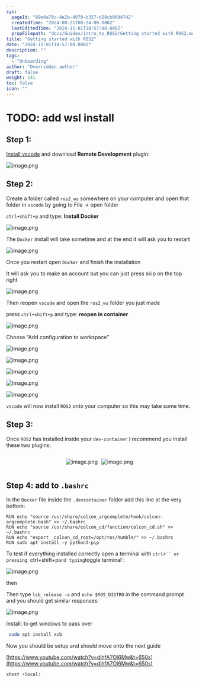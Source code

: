 ```yaml
---
sys:
  pageId: "89e0a78c-4e2b-4070-b327-d28cb0694742"
  createdTime: "2024-08-21T00:24:00.000Z"
  lastEditedTime: "2024-11-01T18:57:00.000Z"
  propFilepath: "docs/Guides/intro_to_ROS2/Getting started with ROS2.md"
title: "Getting started with ROS2"
date: "2024-11-01T18:57:00.000Z"
description: ""
tags:
  - "Onboarding"
author: "Overridden author"
draft: false
weight: 141
toc: false
icon: ""
---
```


# TODO: add wsl install

## Step 1:

[Install vscode](https://code.visualstudio.com/download) and download **Remote Development** plugin:

![image.png](https://prod-files-secure.s3.us-west-2.amazonaws.com/d518164a-d88e-44d1-a4ee-3adb3bd8bce0/efb52993-1881-4a40-b95e-6f020334f022/image.png?X-Amz-Algorithm=AWS4-HMAC-SHA256&X-Amz-Content-Sha256=UNSIGNED-PAYLOAD&X-Amz-Credential=ASIAZI2LB4664AQSEHFZ%2F20250421%2Fus-west-2%2Fs3%2Faws4_request&X-Amz-Date=20250421T061247Z&X-Amz-Expires=3600&X-Amz-Security-Token=IQoJb3JpZ2luX2VjECwaCXVzLXdlc3QtMiJGMEQCIEn5gXOKAkoi6aQxEeVaR5XlVp1ODrHtaze3Uyiyp5EBAiB84pzwog87XIfjGory5DzHDnzciZdHeyuZxEmqNNvgCSqIBAi1%2F%2F%2F%2F%2F%2F%2F%2F%2F%2F8BEAAaDDYzNzQyMzE4MzgwNSIMHAtIVaUMnwFOORiqKtwDdmSZMLrhggTJNrw1My7a8mBt6ee29IJT0uwXdEv0wxglkyTLbDTuirakGAmt%2BQnMH1Mye4MRUUlgBieDbISzYhcoMDmcih0o4Mf8H2nrrc9piWACXFmhgopebB4ZbNHf70jtfmau4aQf62fboVLcjHyVEGVzerPq4KKhJpGMI5Puuw1mfjhfMUnCLXiXFfI%2BP5KYe2Kc1yctWr5fDuZXo9e2lyDLsHcXvR6SU%2FzAChPhI88dN%2Ba8Tn7owmByEGsQI3D48GT26yHtZOBo%2FPwU8RKHN6zF1Kiyk3E8WWz2EfucKUfmRFVM5rdZd2yEg1GI1xuftB9uiBaOmehm2JHw6WJnFt2PBi8AvzJof4LaMeDph4Rb6%2FNX5wXFlF4esnQIMaWDtaeughxv38JJv4dmdb%2BP5j%2BjKy4cxP4hHwsytFUm2UNYwERkcBGpEYj5oDvTvX63T0wWZvXTzp5Qp2wH%2FfpaOiO84QGRiVeH2o%2BqW%2FFjWJ9LMlqoJAjNTI3W9O4k822k4iqRYoH9v5X3hW%2F2CUq6IvPPna9iRxmsweYSFrxPA7pYt7ymykNglFM%2B%2FgB%2BCTlvmdFv2DdYRJQKmUzAgx%2FezsUcbsevXMwEfxEoHnOvoYJLrQX0hD09XkYwpf2WwAY6pgFHSEw%2FP9PZJhluRtqEatOP7g8p4END6nnNNLV3Q5VO6pFfzd1EkHw3TESssywPvaIg8dsuuD%2BXuQqoQb%2F07NLKQt%2FCLLz7uW%2F2EQtflfgdrTlmweTh%2BTBpCqQzUqWiUQBF5dln%2F%2FZx4jhQ3%2FcIascSICIV5b30xa6fJclqeULJmrC8RUo7x9JBB8iWfsjwVh%2BOjnQ2RI0sk3pnfLymtyjb9BOSvXC1&X-Amz-Signature=746fad44c626ba8942c04dc1859c1d905b9681b6380bef11a51c13bce251438e&X-Amz-SignedHeaders=host&x-id=GetObject)

## Step 2:

Create a folder called `ros2_ws` somewhere on your computer and open that folder in `vscode` by going to File → open folder 

`ctrl+shift+p` and type: **Install Docker**

![image.png](https://prod-files-secure.s3.us-west-2.amazonaws.com/d518164a-d88e-44d1-a4ee-3adb3bd8bce0/2269dc0e-1cd5-47ff-bceb-c04ad9b2eab0/image.png?X-Amz-Algorithm=AWS4-HMAC-SHA256&X-Amz-Content-Sha256=UNSIGNED-PAYLOAD&X-Amz-Credential=ASIAZI2LB4664AQSEHFZ%2F20250421%2Fus-west-2%2Fs3%2Faws4_request&X-Amz-Date=20250421T061247Z&X-Amz-Expires=3600&X-Amz-Security-Token=IQoJb3JpZ2luX2VjECwaCXVzLXdlc3QtMiJGMEQCIEn5gXOKAkoi6aQxEeVaR5XlVp1ODrHtaze3Uyiyp5EBAiB84pzwog87XIfjGory5DzHDnzciZdHeyuZxEmqNNvgCSqIBAi1%2F%2F%2F%2F%2F%2F%2F%2F%2F%2F8BEAAaDDYzNzQyMzE4MzgwNSIMHAtIVaUMnwFOORiqKtwDdmSZMLrhggTJNrw1My7a8mBt6ee29IJT0uwXdEv0wxglkyTLbDTuirakGAmt%2BQnMH1Mye4MRUUlgBieDbISzYhcoMDmcih0o4Mf8H2nrrc9piWACXFmhgopebB4ZbNHf70jtfmau4aQf62fboVLcjHyVEGVzerPq4KKhJpGMI5Puuw1mfjhfMUnCLXiXFfI%2BP5KYe2Kc1yctWr5fDuZXo9e2lyDLsHcXvR6SU%2FzAChPhI88dN%2Ba8Tn7owmByEGsQI3D48GT26yHtZOBo%2FPwU8RKHN6zF1Kiyk3E8WWz2EfucKUfmRFVM5rdZd2yEg1GI1xuftB9uiBaOmehm2JHw6WJnFt2PBi8AvzJof4LaMeDph4Rb6%2FNX5wXFlF4esnQIMaWDtaeughxv38JJv4dmdb%2BP5j%2BjKy4cxP4hHwsytFUm2UNYwERkcBGpEYj5oDvTvX63T0wWZvXTzp5Qp2wH%2FfpaOiO84QGRiVeH2o%2BqW%2FFjWJ9LMlqoJAjNTI3W9O4k822k4iqRYoH9v5X3hW%2F2CUq6IvPPna9iRxmsweYSFrxPA7pYt7ymykNglFM%2B%2FgB%2BCTlvmdFv2DdYRJQKmUzAgx%2FezsUcbsevXMwEfxEoHnOvoYJLrQX0hD09XkYwpf2WwAY6pgFHSEw%2FP9PZJhluRtqEatOP7g8p4END6nnNNLV3Q5VO6pFfzd1EkHw3TESssywPvaIg8dsuuD%2BXuQqoQb%2F07NLKQt%2FCLLz7uW%2F2EQtflfgdrTlmweTh%2BTBpCqQzUqWiUQBF5dln%2F%2FZx4jhQ3%2FcIascSICIV5b30xa6fJclqeULJmrC8RUo7x9JBB8iWfsjwVh%2BOjnQ2RI0sk3pnfLymtyjb9BOSvXC1&X-Amz-Signature=e91d4b59abf7cbf7273d65fd540fd18294906537236027564d4cc35a8b94b5b4&X-Amz-SignedHeaders=host&x-id=GetObject)

The `Docker` install will take sometime and at the end it will ask you to restart

![image.png](https://prod-files-secure.s3.us-west-2.amazonaws.com/d518164a-d88e-44d1-a4ee-3adb3bd8bce0/ed233f78-be33-4b1f-b89c-9c346c0e961e/image.png?X-Amz-Algorithm=AWS4-HMAC-SHA256&X-Amz-Content-Sha256=UNSIGNED-PAYLOAD&X-Amz-Credential=ASIAZI2LB4664AQSEHFZ%2F20250421%2Fus-west-2%2Fs3%2Faws4_request&X-Amz-Date=20250421T061247Z&X-Amz-Expires=3600&X-Amz-Security-Token=IQoJb3JpZ2luX2VjECwaCXVzLXdlc3QtMiJGMEQCIEn5gXOKAkoi6aQxEeVaR5XlVp1ODrHtaze3Uyiyp5EBAiB84pzwog87XIfjGory5DzHDnzciZdHeyuZxEmqNNvgCSqIBAi1%2F%2F%2F%2F%2F%2F%2F%2F%2F%2F8BEAAaDDYzNzQyMzE4MzgwNSIMHAtIVaUMnwFOORiqKtwDdmSZMLrhggTJNrw1My7a8mBt6ee29IJT0uwXdEv0wxglkyTLbDTuirakGAmt%2BQnMH1Mye4MRUUlgBieDbISzYhcoMDmcih0o4Mf8H2nrrc9piWACXFmhgopebB4ZbNHf70jtfmau4aQf62fboVLcjHyVEGVzerPq4KKhJpGMI5Puuw1mfjhfMUnCLXiXFfI%2BP5KYe2Kc1yctWr5fDuZXo9e2lyDLsHcXvR6SU%2FzAChPhI88dN%2Ba8Tn7owmByEGsQI3D48GT26yHtZOBo%2FPwU8RKHN6zF1Kiyk3E8WWz2EfucKUfmRFVM5rdZd2yEg1GI1xuftB9uiBaOmehm2JHw6WJnFt2PBi8AvzJof4LaMeDph4Rb6%2FNX5wXFlF4esnQIMaWDtaeughxv38JJv4dmdb%2BP5j%2BjKy4cxP4hHwsytFUm2UNYwERkcBGpEYj5oDvTvX63T0wWZvXTzp5Qp2wH%2FfpaOiO84QGRiVeH2o%2BqW%2FFjWJ9LMlqoJAjNTI3W9O4k822k4iqRYoH9v5X3hW%2F2CUq6IvPPna9iRxmsweYSFrxPA7pYt7ymykNglFM%2B%2FgB%2BCTlvmdFv2DdYRJQKmUzAgx%2FezsUcbsevXMwEfxEoHnOvoYJLrQX0hD09XkYwpf2WwAY6pgFHSEw%2FP9PZJhluRtqEatOP7g8p4END6nnNNLV3Q5VO6pFfzd1EkHw3TESssywPvaIg8dsuuD%2BXuQqoQb%2F07NLKQt%2FCLLz7uW%2F2EQtflfgdrTlmweTh%2BTBpCqQzUqWiUQBF5dln%2F%2FZx4jhQ3%2FcIascSICIV5b30xa6fJclqeULJmrC8RUo7x9JBB8iWfsjwVh%2BOjnQ2RI0sk3pnfLymtyjb9BOSvXC1&X-Amz-Signature=965c5b13014af3db59981716dcf0af703b94add213462aaa2382170ffd0ca3d8&X-Amz-SignedHeaders=host&x-id=GetObject)

Once you restart open `Docker` and finish the installation

It will ask you to make an account but you can just press skip on the top right

![image.png](https://prod-files-secure.s3.us-west-2.amazonaws.com/d518164a-d88e-44d1-a4ee-3adb3bd8bce0/21010ad9-1659-4fd9-9f59-9932a09b2a3d/image.png?X-Amz-Algorithm=AWS4-HMAC-SHA256&X-Amz-Content-Sha256=UNSIGNED-PAYLOAD&X-Amz-Credential=ASIAZI2LB4664AQSEHFZ%2F20250421%2Fus-west-2%2Fs3%2Faws4_request&X-Amz-Date=20250421T061247Z&X-Amz-Expires=3600&X-Amz-Security-Token=IQoJb3JpZ2luX2VjECwaCXVzLXdlc3QtMiJGMEQCIEn5gXOKAkoi6aQxEeVaR5XlVp1ODrHtaze3Uyiyp5EBAiB84pzwog87XIfjGory5DzHDnzciZdHeyuZxEmqNNvgCSqIBAi1%2F%2F%2F%2F%2F%2F%2F%2F%2F%2F8BEAAaDDYzNzQyMzE4MzgwNSIMHAtIVaUMnwFOORiqKtwDdmSZMLrhggTJNrw1My7a8mBt6ee29IJT0uwXdEv0wxglkyTLbDTuirakGAmt%2BQnMH1Mye4MRUUlgBieDbISzYhcoMDmcih0o4Mf8H2nrrc9piWACXFmhgopebB4ZbNHf70jtfmau4aQf62fboVLcjHyVEGVzerPq4KKhJpGMI5Puuw1mfjhfMUnCLXiXFfI%2BP5KYe2Kc1yctWr5fDuZXo9e2lyDLsHcXvR6SU%2FzAChPhI88dN%2Ba8Tn7owmByEGsQI3D48GT26yHtZOBo%2FPwU8RKHN6zF1Kiyk3E8WWz2EfucKUfmRFVM5rdZd2yEg1GI1xuftB9uiBaOmehm2JHw6WJnFt2PBi8AvzJof4LaMeDph4Rb6%2FNX5wXFlF4esnQIMaWDtaeughxv38JJv4dmdb%2BP5j%2BjKy4cxP4hHwsytFUm2UNYwERkcBGpEYj5oDvTvX63T0wWZvXTzp5Qp2wH%2FfpaOiO84QGRiVeH2o%2BqW%2FFjWJ9LMlqoJAjNTI3W9O4k822k4iqRYoH9v5X3hW%2F2CUq6IvPPna9iRxmsweYSFrxPA7pYt7ymykNglFM%2B%2FgB%2BCTlvmdFv2DdYRJQKmUzAgx%2FezsUcbsevXMwEfxEoHnOvoYJLrQX0hD09XkYwpf2WwAY6pgFHSEw%2FP9PZJhluRtqEatOP7g8p4END6nnNNLV3Q5VO6pFfzd1EkHw3TESssywPvaIg8dsuuD%2BXuQqoQb%2F07NLKQt%2FCLLz7uW%2F2EQtflfgdrTlmweTh%2BTBpCqQzUqWiUQBF5dln%2F%2FZx4jhQ3%2FcIascSICIV5b30xa6fJclqeULJmrC8RUo7x9JBB8iWfsjwVh%2BOjnQ2RI0sk3pnfLymtyjb9BOSvXC1&X-Amz-Signature=09187bc32cc8c9c59089d30f1baf7066973a5216a686c2d18a4759fd7bd5ba64&X-Amz-SignedHeaders=host&x-id=GetObject)

Then reopen `vscode` and open the `ros2_ws` folder you just made

press `ctrl+shift+p` and type: **reopen in container**

![image.png](https://prod-files-secure.s3.us-west-2.amazonaws.com/d518164a-d88e-44d1-a4ee-3adb3bd8bce0/4e93b8c2-41ad-488c-8095-c74205196118/image.png?X-Amz-Algorithm=AWS4-HMAC-SHA256&X-Amz-Content-Sha256=UNSIGNED-PAYLOAD&X-Amz-Credential=ASIAZI2LB4664AQSEHFZ%2F20250421%2Fus-west-2%2Fs3%2Faws4_request&X-Amz-Date=20250421T061247Z&X-Amz-Expires=3600&X-Amz-Security-Token=IQoJb3JpZ2luX2VjECwaCXVzLXdlc3QtMiJGMEQCIEn5gXOKAkoi6aQxEeVaR5XlVp1ODrHtaze3Uyiyp5EBAiB84pzwog87XIfjGory5DzHDnzciZdHeyuZxEmqNNvgCSqIBAi1%2F%2F%2F%2F%2F%2F%2F%2F%2F%2F8BEAAaDDYzNzQyMzE4MzgwNSIMHAtIVaUMnwFOORiqKtwDdmSZMLrhggTJNrw1My7a8mBt6ee29IJT0uwXdEv0wxglkyTLbDTuirakGAmt%2BQnMH1Mye4MRUUlgBieDbISzYhcoMDmcih0o4Mf8H2nrrc9piWACXFmhgopebB4ZbNHf70jtfmau4aQf62fboVLcjHyVEGVzerPq4KKhJpGMI5Puuw1mfjhfMUnCLXiXFfI%2BP5KYe2Kc1yctWr5fDuZXo9e2lyDLsHcXvR6SU%2FzAChPhI88dN%2Ba8Tn7owmByEGsQI3D48GT26yHtZOBo%2FPwU8RKHN6zF1Kiyk3E8WWz2EfucKUfmRFVM5rdZd2yEg1GI1xuftB9uiBaOmehm2JHw6WJnFt2PBi8AvzJof4LaMeDph4Rb6%2FNX5wXFlF4esnQIMaWDtaeughxv38JJv4dmdb%2BP5j%2BjKy4cxP4hHwsytFUm2UNYwERkcBGpEYj5oDvTvX63T0wWZvXTzp5Qp2wH%2FfpaOiO84QGRiVeH2o%2BqW%2FFjWJ9LMlqoJAjNTI3W9O4k822k4iqRYoH9v5X3hW%2F2CUq6IvPPna9iRxmsweYSFrxPA7pYt7ymykNglFM%2B%2FgB%2BCTlvmdFv2DdYRJQKmUzAgx%2FezsUcbsevXMwEfxEoHnOvoYJLrQX0hD09XkYwpf2WwAY6pgFHSEw%2FP9PZJhluRtqEatOP7g8p4END6nnNNLV3Q5VO6pFfzd1EkHw3TESssywPvaIg8dsuuD%2BXuQqoQb%2F07NLKQt%2FCLLz7uW%2F2EQtflfgdrTlmweTh%2BTBpCqQzUqWiUQBF5dln%2F%2FZx4jhQ3%2FcIascSICIV5b30xa6fJclqeULJmrC8RUo7x9JBB8iWfsjwVh%2BOjnQ2RI0sk3pnfLymtyjb9BOSvXC1&X-Amz-Signature=53b0136f3f50fc634e671ec01e7d5b0d528f5f254988ede2e89a34df2b3e05f2&X-Amz-SignedHeaders=host&x-id=GetObject)

Choose “Add configuration to workspace”

![image.png](https://prod-files-secure.s3.us-west-2.amazonaws.com/d518164a-d88e-44d1-a4ee-3adb3bd8bce0/9560b282-5060-4989-ba37-97e7b2c22476/image.png?X-Amz-Algorithm=AWS4-HMAC-SHA256&X-Amz-Content-Sha256=UNSIGNED-PAYLOAD&X-Amz-Credential=ASIAZI2LB4664AQSEHFZ%2F20250421%2Fus-west-2%2Fs3%2Faws4_request&X-Amz-Date=20250421T061247Z&X-Amz-Expires=3600&X-Amz-Security-Token=IQoJb3JpZ2luX2VjECwaCXVzLXdlc3QtMiJGMEQCIEn5gXOKAkoi6aQxEeVaR5XlVp1ODrHtaze3Uyiyp5EBAiB84pzwog87XIfjGory5DzHDnzciZdHeyuZxEmqNNvgCSqIBAi1%2F%2F%2F%2F%2F%2F%2F%2F%2F%2F8BEAAaDDYzNzQyMzE4MzgwNSIMHAtIVaUMnwFOORiqKtwDdmSZMLrhggTJNrw1My7a8mBt6ee29IJT0uwXdEv0wxglkyTLbDTuirakGAmt%2BQnMH1Mye4MRUUlgBieDbISzYhcoMDmcih0o4Mf8H2nrrc9piWACXFmhgopebB4ZbNHf70jtfmau4aQf62fboVLcjHyVEGVzerPq4KKhJpGMI5Puuw1mfjhfMUnCLXiXFfI%2BP5KYe2Kc1yctWr5fDuZXo9e2lyDLsHcXvR6SU%2FzAChPhI88dN%2Ba8Tn7owmByEGsQI3D48GT26yHtZOBo%2FPwU8RKHN6zF1Kiyk3E8WWz2EfucKUfmRFVM5rdZd2yEg1GI1xuftB9uiBaOmehm2JHw6WJnFt2PBi8AvzJof4LaMeDph4Rb6%2FNX5wXFlF4esnQIMaWDtaeughxv38JJv4dmdb%2BP5j%2BjKy4cxP4hHwsytFUm2UNYwERkcBGpEYj5oDvTvX63T0wWZvXTzp5Qp2wH%2FfpaOiO84QGRiVeH2o%2BqW%2FFjWJ9LMlqoJAjNTI3W9O4k822k4iqRYoH9v5X3hW%2F2CUq6IvPPna9iRxmsweYSFrxPA7pYt7ymykNglFM%2B%2FgB%2BCTlvmdFv2DdYRJQKmUzAgx%2FezsUcbsevXMwEfxEoHnOvoYJLrQX0hD09XkYwpf2WwAY6pgFHSEw%2FP9PZJhluRtqEatOP7g8p4END6nnNNLV3Q5VO6pFfzd1EkHw3TESssywPvaIg8dsuuD%2BXuQqoQb%2F07NLKQt%2FCLLz7uW%2F2EQtflfgdrTlmweTh%2BTBpCqQzUqWiUQBF5dln%2F%2FZx4jhQ3%2FcIascSICIV5b30xa6fJclqeULJmrC8RUo7x9JBB8iWfsjwVh%2BOjnQ2RI0sk3pnfLymtyjb9BOSvXC1&X-Amz-Signature=f4fac883bc3fc031b85d3f7751959aaa1f1f1d08dad3e8e415d34379b232b007&X-Amz-SignedHeaders=host&x-id=GetObject)

![image.png](https://prod-files-secure.s3.us-west-2.amazonaws.com/d518164a-d88e-44d1-a4ee-3adb3bd8bce0/2ee63f81-886b-48e8-a553-dc6e5eac99e4/image.png?X-Amz-Algorithm=AWS4-HMAC-SHA256&X-Amz-Content-Sha256=UNSIGNED-PAYLOAD&X-Amz-Credential=ASIAZI2LB4664AQSEHFZ%2F20250421%2Fus-west-2%2Fs3%2Faws4_request&X-Amz-Date=20250421T061247Z&X-Amz-Expires=3600&X-Amz-Security-Token=IQoJb3JpZ2luX2VjECwaCXVzLXdlc3QtMiJGMEQCIEn5gXOKAkoi6aQxEeVaR5XlVp1ODrHtaze3Uyiyp5EBAiB84pzwog87XIfjGory5DzHDnzciZdHeyuZxEmqNNvgCSqIBAi1%2F%2F%2F%2F%2F%2F%2F%2F%2F%2F8BEAAaDDYzNzQyMzE4MzgwNSIMHAtIVaUMnwFOORiqKtwDdmSZMLrhggTJNrw1My7a8mBt6ee29IJT0uwXdEv0wxglkyTLbDTuirakGAmt%2BQnMH1Mye4MRUUlgBieDbISzYhcoMDmcih0o4Mf8H2nrrc9piWACXFmhgopebB4ZbNHf70jtfmau4aQf62fboVLcjHyVEGVzerPq4KKhJpGMI5Puuw1mfjhfMUnCLXiXFfI%2BP5KYe2Kc1yctWr5fDuZXo9e2lyDLsHcXvR6SU%2FzAChPhI88dN%2Ba8Tn7owmByEGsQI3D48GT26yHtZOBo%2FPwU8RKHN6zF1Kiyk3E8WWz2EfucKUfmRFVM5rdZd2yEg1GI1xuftB9uiBaOmehm2JHw6WJnFt2PBi8AvzJof4LaMeDph4Rb6%2FNX5wXFlF4esnQIMaWDtaeughxv38JJv4dmdb%2BP5j%2BjKy4cxP4hHwsytFUm2UNYwERkcBGpEYj5oDvTvX63T0wWZvXTzp5Qp2wH%2FfpaOiO84QGRiVeH2o%2BqW%2FFjWJ9LMlqoJAjNTI3W9O4k822k4iqRYoH9v5X3hW%2F2CUq6IvPPna9iRxmsweYSFrxPA7pYt7ymykNglFM%2B%2FgB%2BCTlvmdFv2DdYRJQKmUzAgx%2FezsUcbsevXMwEfxEoHnOvoYJLrQX0hD09XkYwpf2WwAY6pgFHSEw%2FP9PZJhluRtqEatOP7g8p4END6nnNNLV3Q5VO6pFfzd1EkHw3TESssywPvaIg8dsuuD%2BXuQqoQb%2F07NLKQt%2FCLLz7uW%2F2EQtflfgdrTlmweTh%2BTBpCqQzUqWiUQBF5dln%2F%2FZx4jhQ3%2FcIascSICIV5b30xa6fJclqeULJmrC8RUo7x9JBB8iWfsjwVh%2BOjnQ2RI0sk3pnfLymtyjb9BOSvXC1&X-Amz-Signature=e1dad6c6fca92c8cddfa709546fecb76ccaf881fd0b88ee69275d869c80d44e7&X-Amz-SignedHeaders=host&x-id=GetObject)

![image.png](https://prod-files-secure.s3.us-west-2.amazonaws.com/d518164a-d88e-44d1-a4ee-3adb3bd8bce0/ae1580b2-b048-407e-aed9-b584224a7a04/image.png?X-Amz-Algorithm=AWS4-HMAC-SHA256&X-Amz-Content-Sha256=UNSIGNED-PAYLOAD&X-Amz-Credential=ASIAZI2LB4664AQSEHFZ%2F20250421%2Fus-west-2%2Fs3%2Faws4_request&X-Amz-Date=20250421T061247Z&X-Amz-Expires=3600&X-Amz-Security-Token=IQoJb3JpZ2luX2VjECwaCXVzLXdlc3QtMiJGMEQCIEn5gXOKAkoi6aQxEeVaR5XlVp1ODrHtaze3Uyiyp5EBAiB84pzwog87XIfjGory5DzHDnzciZdHeyuZxEmqNNvgCSqIBAi1%2F%2F%2F%2F%2F%2F%2F%2F%2F%2F8BEAAaDDYzNzQyMzE4MzgwNSIMHAtIVaUMnwFOORiqKtwDdmSZMLrhggTJNrw1My7a8mBt6ee29IJT0uwXdEv0wxglkyTLbDTuirakGAmt%2BQnMH1Mye4MRUUlgBieDbISzYhcoMDmcih0o4Mf8H2nrrc9piWACXFmhgopebB4ZbNHf70jtfmau4aQf62fboVLcjHyVEGVzerPq4KKhJpGMI5Puuw1mfjhfMUnCLXiXFfI%2BP5KYe2Kc1yctWr5fDuZXo9e2lyDLsHcXvR6SU%2FzAChPhI88dN%2Ba8Tn7owmByEGsQI3D48GT26yHtZOBo%2FPwU8RKHN6zF1Kiyk3E8WWz2EfucKUfmRFVM5rdZd2yEg1GI1xuftB9uiBaOmehm2JHw6WJnFt2PBi8AvzJof4LaMeDph4Rb6%2FNX5wXFlF4esnQIMaWDtaeughxv38JJv4dmdb%2BP5j%2BjKy4cxP4hHwsytFUm2UNYwERkcBGpEYj5oDvTvX63T0wWZvXTzp5Qp2wH%2FfpaOiO84QGRiVeH2o%2BqW%2FFjWJ9LMlqoJAjNTI3W9O4k822k4iqRYoH9v5X3hW%2F2CUq6IvPPna9iRxmsweYSFrxPA7pYt7ymykNglFM%2B%2FgB%2BCTlvmdFv2DdYRJQKmUzAgx%2FezsUcbsevXMwEfxEoHnOvoYJLrQX0hD09XkYwpf2WwAY6pgFHSEw%2FP9PZJhluRtqEatOP7g8p4END6nnNNLV3Q5VO6pFfzd1EkHw3TESssywPvaIg8dsuuD%2BXuQqoQb%2F07NLKQt%2FCLLz7uW%2F2EQtflfgdrTlmweTh%2BTBpCqQzUqWiUQBF5dln%2F%2FZx4jhQ3%2FcIascSICIV5b30xa6fJclqeULJmrC8RUo7x9JBB8iWfsjwVh%2BOjnQ2RI0sk3pnfLymtyjb9BOSvXC1&X-Amz-Signature=c9583842bd1fb398bddd05b5e1fcc6ffc9c5a93f290be324646d747ebe4e9724&X-Amz-SignedHeaders=host&x-id=GetObject)

![image.png](https://prod-files-secure.s3.us-west-2.amazonaws.com/d518164a-d88e-44d1-a4ee-3adb3bd8bce0/53255b28-f75e-430f-b9e3-c0ac8577e42b/image.png?X-Amz-Algorithm=AWS4-HMAC-SHA256&X-Amz-Content-Sha256=UNSIGNED-PAYLOAD&X-Amz-Credential=ASIAZI2LB4664AQSEHFZ%2F20250421%2Fus-west-2%2Fs3%2Faws4_request&X-Amz-Date=20250421T061247Z&X-Amz-Expires=3600&X-Amz-Security-Token=IQoJb3JpZ2luX2VjECwaCXVzLXdlc3QtMiJGMEQCIEn5gXOKAkoi6aQxEeVaR5XlVp1ODrHtaze3Uyiyp5EBAiB84pzwog87XIfjGory5DzHDnzciZdHeyuZxEmqNNvgCSqIBAi1%2F%2F%2F%2F%2F%2F%2F%2F%2F%2F8BEAAaDDYzNzQyMzE4MzgwNSIMHAtIVaUMnwFOORiqKtwDdmSZMLrhggTJNrw1My7a8mBt6ee29IJT0uwXdEv0wxglkyTLbDTuirakGAmt%2BQnMH1Mye4MRUUlgBieDbISzYhcoMDmcih0o4Mf8H2nrrc9piWACXFmhgopebB4ZbNHf70jtfmau4aQf62fboVLcjHyVEGVzerPq4KKhJpGMI5Puuw1mfjhfMUnCLXiXFfI%2BP5KYe2Kc1yctWr5fDuZXo9e2lyDLsHcXvR6SU%2FzAChPhI88dN%2Ba8Tn7owmByEGsQI3D48GT26yHtZOBo%2FPwU8RKHN6zF1Kiyk3E8WWz2EfucKUfmRFVM5rdZd2yEg1GI1xuftB9uiBaOmehm2JHw6WJnFt2PBi8AvzJof4LaMeDph4Rb6%2FNX5wXFlF4esnQIMaWDtaeughxv38JJv4dmdb%2BP5j%2BjKy4cxP4hHwsytFUm2UNYwERkcBGpEYj5oDvTvX63T0wWZvXTzp5Qp2wH%2FfpaOiO84QGRiVeH2o%2BqW%2FFjWJ9LMlqoJAjNTI3W9O4k822k4iqRYoH9v5X3hW%2F2CUq6IvPPna9iRxmsweYSFrxPA7pYt7ymykNglFM%2B%2FgB%2BCTlvmdFv2DdYRJQKmUzAgx%2FezsUcbsevXMwEfxEoHnOvoYJLrQX0hD09XkYwpf2WwAY6pgFHSEw%2FP9PZJhluRtqEatOP7g8p4END6nnNNLV3Q5VO6pFfzd1EkHw3TESssywPvaIg8dsuuD%2BXuQqoQb%2F07NLKQt%2FCLLz7uW%2F2EQtflfgdrTlmweTh%2BTBpCqQzUqWiUQBF5dln%2F%2FZx4jhQ3%2FcIascSICIV5b30xa6fJclqeULJmrC8RUo7x9JBB8iWfsjwVh%2BOjnQ2RI0sk3pnfLymtyjb9BOSvXC1&X-Amz-Signature=0184c53ec0fe4631316d69d82de89f4ce343b598b88fbeecd4d899b7d66eed58&X-Amz-SignedHeaders=host&x-id=GetObject)

![image.png](https://prod-files-secure.s3.us-west-2.amazonaws.com/d518164a-d88e-44d1-a4ee-3adb3bd8bce0/7c562767-5af9-4ffb-97d1-327bcdf4ee00/image.png?X-Amz-Algorithm=AWS4-HMAC-SHA256&X-Amz-Content-Sha256=UNSIGNED-PAYLOAD&X-Amz-Credential=ASIAZI2LB4664AQSEHFZ%2F20250421%2Fus-west-2%2Fs3%2Faws4_request&X-Amz-Date=20250421T061247Z&X-Amz-Expires=3600&X-Amz-Security-Token=IQoJb3JpZ2luX2VjECwaCXVzLXdlc3QtMiJGMEQCIEn5gXOKAkoi6aQxEeVaR5XlVp1ODrHtaze3Uyiyp5EBAiB84pzwog87XIfjGory5DzHDnzciZdHeyuZxEmqNNvgCSqIBAi1%2F%2F%2F%2F%2F%2F%2F%2F%2F%2F8BEAAaDDYzNzQyMzE4MzgwNSIMHAtIVaUMnwFOORiqKtwDdmSZMLrhggTJNrw1My7a8mBt6ee29IJT0uwXdEv0wxglkyTLbDTuirakGAmt%2BQnMH1Mye4MRUUlgBieDbISzYhcoMDmcih0o4Mf8H2nrrc9piWACXFmhgopebB4ZbNHf70jtfmau4aQf62fboVLcjHyVEGVzerPq4KKhJpGMI5Puuw1mfjhfMUnCLXiXFfI%2BP5KYe2Kc1yctWr5fDuZXo9e2lyDLsHcXvR6SU%2FzAChPhI88dN%2Ba8Tn7owmByEGsQI3D48GT26yHtZOBo%2FPwU8RKHN6zF1Kiyk3E8WWz2EfucKUfmRFVM5rdZd2yEg1GI1xuftB9uiBaOmehm2JHw6WJnFt2PBi8AvzJof4LaMeDph4Rb6%2FNX5wXFlF4esnQIMaWDtaeughxv38JJv4dmdb%2BP5j%2BjKy4cxP4hHwsytFUm2UNYwERkcBGpEYj5oDvTvX63T0wWZvXTzp5Qp2wH%2FfpaOiO84QGRiVeH2o%2BqW%2FFjWJ9LMlqoJAjNTI3W9O4k822k4iqRYoH9v5X3hW%2F2CUq6IvPPna9iRxmsweYSFrxPA7pYt7ymykNglFM%2B%2FgB%2BCTlvmdFv2DdYRJQKmUzAgx%2FezsUcbsevXMwEfxEoHnOvoYJLrQX0hD09XkYwpf2WwAY6pgFHSEw%2FP9PZJhluRtqEatOP7g8p4END6nnNNLV3Q5VO6pFfzd1EkHw3TESssywPvaIg8dsuuD%2BXuQqoQb%2F07NLKQt%2FCLLz7uW%2F2EQtflfgdrTlmweTh%2BTBpCqQzUqWiUQBF5dln%2F%2FZx4jhQ3%2FcIascSICIV5b30xa6fJclqeULJmrC8RUo7x9JBB8iWfsjwVh%2BOjnQ2RI0sk3pnfLymtyjb9BOSvXC1&X-Amz-Signature=daa1409d565814a672e29179728e9cb730c77f8c85e6c5ec405e6a568e8f4ce0&X-Amz-SignedHeaders=host&x-id=GetObject)

`vscode` will now install `ROS2` onto your computer so this may take some time.

## Step 3:

Once `ROS2` has installed inside your `dev-container` I recommend you install these two plugins:

<div style="display: flex;flex-direction: row; column-gap:10px; max-width: 630px;justify-content: center;">
<div>

![image.png](https://prod-files-secure.s3.us-west-2.amazonaws.com/d518164a-d88e-44d1-a4ee-3adb3bd8bce0/3fc3d550-5a54-4ba1-ba6b-faa01cdb7369/image.png?X-Amz-Algorithm=AWS4-HMAC-SHA256&X-Amz-Content-Sha256=UNSIGNED-PAYLOAD&X-Amz-Credential=ASIAZI2LB46637MQNQDH%2F20250421%2Fus-west-2%2Fs3%2Faws4_request&X-Amz-Date=20250421T061251Z&X-Amz-Expires=3600&X-Amz-Security-Token=IQoJb3JpZ2luX2VjECwaCXVzLXdlc3QtMiJHMEUCIDTrvM9V6c97Jn5aYum%2FqVHinS%2Bl7sGGV0EhagBLeL2bAiEAkilSExiXYGnNDqnBDuOXHOvMKgdq1soOfZvbKDgSrZ4qiAQItf%2F%2F%2F%2F%2F%2F%2F%2F%2F%2FARAAGgw2Mzc0MjMxODM4MDUiDDX1vjWStPE8AUTWeCrcA89ViK289tDXFFglIIdP8d9Hyc63gJXJbfrlwxn%2FxuG4lFFSyEnvkbhTFclOQUy7N0UWlOoh6zAnWZDBvlipcmETXHMzodQHWfAotF4PzbeoPJPZhTHxopHG9HTSxfmT5PvPkz4dBypZsC7%2Bhg8NvIW0eN%2Fo89Us2ZwdToXpPBebe6W%2Fn%2FmtTAsXBgpJW1pAdV8XZc0iqvZymOICyPKxgwu6pO9imRJ8biYGPaS58mcp8YMo9K70CANhX9zXkL8wJ7WSJs8EIDvPsW7O2TNfFNXviOjBHztbybLeeBM26gKfhLVmHpyKTDRz9ixfyTw%2BW7oBn%2B0WG3Q8n9paumN7J4ZVBtdg6Bs9TmQYWrOzNndJ06qqZrCwUxdwe7n5VXbaDj76mxLY2N4WV%2F1YOMgBAhqV0q5dG%2BFadPApVCfFAeZXZ%2Bu7VP%2BR4o4NOIy%2BPjkFM4LrfcFlu%2BN2%2F7A19Y66Ld1xDuOv7n5zaXZ8Usi09DFqCURt40xjN8N6iodt3kE3ES3VK5a1Mr%2FJYc%2FC1dyGYwyhde7kAl2aIPGCWy1WYo89JArIX6m26UVYOZtoGvu47yu9IBKIYDjUC0UHVVz40H7f6be51IaqZoqKmJFrzxoUxmBMSzlmqZ8Td6lGMOD2lsAGOqUBm4unTlDJvXJpMWKgCoqq0T6yy5ha2raC11LLFoqSV8%2BCp5%2FT7AnkvIeLz8Pbw0VPbiYdrwt8hFwYRXtDOfZjWDiMdzzAF6wbIzm8ihSlfsg90S1mIqZYcszIPa38ZkidElgDBVqw02IDZq1GfL4mAe73pQNC2%2FIG8NIAtM4XnK3eChBbu68xtmpGry%2FH1YRedHphsD%2FJOOFnLXKIACyRM5EcNyoa&X-Amz-Signature=7bec53aa9dfa18f890f51c3946295dc639126b1a7d2302da427d21b18ef6e692&X-Amz-SignedHeaders=host&x-id=GetObject)

</div>
<div>

![image.png](https://prod-files-secure.s3.us-west-2.amazonaws.com/d518164a-d88e-44d1-a4ee-3adb3bd8bce0/d994cc66-13c2-4093-a5a3-f84cf4601a82/image.png?X-Amz-Algorithm=AWS4-HMAC-SHA256&X-Amz-Content-Sha256=UNSIGNED-PAYLOAD&X-Amz-Credential=ASIAZI2LB4665TAYSU42%2F20250421%2Fus-west-2%2Fs3%2Faws4_request&X-Amz-Date=20250421T061252Z&X-Amz-Expires=3600&X-Amz-Security-Token=IQoJb3JpZ2luX2VjECwaCXVzLXdlc3QtMiJIMEYCIQDInZv1l1xNuvH%2FfbvBJcUvxu%2Bgp5MsIpMH8I3E5rCdUgIhAPZE4FwM%2Fs%2FBWaJBUDd%2BSkWc17JpWnlY%2FZVap%2FNVT7XeKogECLX%2F%2F%2F%2F%2F%2F%2F%2F%2F%2FwEQABoMNjM3NDIzMTgzODA1IgylyXKtCmr2MieY0WMq3ANC3Gq0TEVlQszVqKkIaCMoPydcpdeALfpplay%2Fz8DGhqz%2FyLTcmZlxNvzTt%2BuyIgmk3zA%2BfmWmNB85IJEv%2BqRo5WvEPjLcfXYoziCmwk2SfWurNr2XLZ%2B%2FyVisE1%2FHG4ndQ0p3%2FEU7s6G4fwm0wCrw810rGh%2BjOXIb5iqU3Bo3eX5JCkIoYHOoziti0f13xLnedcZZzvUZ3HsTtGXWuUQuHdvnyu6TXPk9lC4kMsdK8d4ydeEvleSPFwyysMqQp0RcOUgkCQxoinOjExfz2cW2wGIZ91iS2EYqtaZzt2Ne7w8XwivScbg9RWVCd3Rl%2ByVfDZElvV7kjPrfeZ7zVwMFeFjVf%2FdPQYzJMMI%2Fx7aE3aVOUud5btsmrRF1JAHmJazX2Hur90rJXEA%2B93Uchby45iaYE0pavz%2B19spd5EwALDkTTEtCkIMYHKh%2B0no%2F7EAIzJXTLXAevbNecHEgwtOFIkZXC%2BIwuvs2GyzIY8lko81%2BLXyhc0wz9LxdUH883x3IpLXkDld4hhD%2FlESFNgzc54tB8DPey0O4vzjmETIpc507GOgsaDZ%2Boo6xP9%2FPGkjGEpHQUuwf3F%2FoqRu32fZKFwyJUQdrLLa6OU1x%2FbrpwnFZKxBfzCR3bNdQkzCj%2B5bABjqkARO%2FB7WLBLNasWsPqeyLbz3Q6m1stQRJhdgu1hc7K%2FzcyR3CgoyZAtWO0FdRO5V%2FHyndd6HOCpvegNt6L9%2BRXLm847mjBkpY7dSD52xHPla82RxSMdB3oJluewk9wY9qhLf7CXm8KXqwyNXal5kgXFUUEhoeUFe8L1RvY2Q475FI8zSvx12%2F4xbnU7X53DgrqF9uU8XkHZ91juW%2BR9I9hnt0Eff9&X-Amz-Signature=a5a3f83907d3cbe542616bf82a5459a9f31e5934590007850c8eca3e04743079&X-Amz-SignedHeaders=host&x-id=GetObject)

</div>
</div>

## Step 4: add to `.bashrc`

In the `Docker` file inside the `.devcontainer` folder add this line at the very bottom: 

```docker
RUN echo "source /usr/share/colcon_argcomplete/hook/colcon-argcomplete.bash" >> ~/.bashrc
RUN echo "source /usr/share/colcon_cd/function/colcon_cd.sh" >> ~/.bashrc
RUN echo "export _colcon_cd_root=/opt/ros/humble/" >> ~/.bashrc
RUN sudo apt install -y python3-pip 
```

To test if everything installed correctly open a terminal with `ctrl+`` or pressing `ctrl+shift+p` and typing `toggle terminal`:

![image.png](https://prod-files-secure.s3.us-west-2.amazonaws.com/d518164a-d88e-44d1-a4ee-3adb3bd8bce0/6a4943d8-b04e-4c02-9a58-775f3384d1a5/image.png?X-Amz-Algorithm=AWS4-HMAC-SHA256&X-Amz-Content-Sha256=UNSIGNED-PAYLOAD&X-Amz-Credential=ASIAZI2LB4664AQSEHFZ%2F20250421%2Fus-west-2%2Fs3%2Faws4_request&X-Amz-Date=20250421T061247Z&X-Amz-Expires=3600&X-Amz-Security-Token=IQoJb3JpZ2luX2VjECwaCXVzLXdlc3QtMiJGMEQCIEn5gXOKAkoi6aQxEeVaR5XlVp1ODrHtaze3Uyiyp5EBAiB84pzwog87XIfjGory5DzHDnzciZdHeyuZxEmqNNvgCSqIBAi1%2F%2F%2F%2F%2F%2F%2F%2F%2F%2F8BEAAaDDYzNzQyMzE4MzgwNSIMHAtIVaUMnwFOORiqKtwDdmSZMLrhggTJNrw1My7a8mBt6ee29IJT0uwXdEv0wxglkyTLbDTuirakGAmt%2BQnMH1Mye4MRUUlgBieDbISzYhcoMDmcih0o4Mf8H2nrrc9piWACXFmhgopebB4ZbNHf70jtfmau4aQf62fboVLcjHyVEGVzerPq4KKhJpGMI5Puuw1mfjhfMUnCLXiXFfI%2BP5KYe2Kc1yctWr5fDuZXo9e2lyDLsHcXvR6SU%2FzAChPhI88dN%2Ba8Tn7owmByEGsQI3D48GT26yHtZOBo%2FPwU8RKHN6zF1Kiyk3E8WWz2EfucKUfmRFVM5rdZd2yEg1GI1xuftB9uiBaOmehm2JHw6WJnFt2PBi8AvzJof4LaMeDph4Rb6%2FNX5wXFlF4esnQIMaWDtaeughxv38JJv4dmdb%2BP5j%2BjKy4cxP4hHwsytFUm2UNYwERkcBGpEYj5oDvTvX63T0wWZvXTzp5Qp2wH%2FfpaOiO84QGRiVeH2o%2BqW%2FFjWJ9LMlqoJAjNTI3W9O4k822k4iqRYoH9v5X3hW%2F2CUq6IvPPna9iRxmsweYSFrxPA7pYt7ymykNglFM%2B%2FgB%2BCTlvmdFv2DdYRJQKmUzAgx%2FezsUcbsevXMwEfxEoHnOvoYJLrQX0hD09XkYwpf2WwAY6pgFHSEw%2FP9PZJhluRtqEatOP7g8p4END6nnNNLV3Q5VO6pFfzd1EkHw3TESssywPvaIg8dsuuD%2BXuQqoQb%2F07NLKQt%2FCLLz7uW%2F2EQtflfgdrTlmweTh%2BTBpCqQzUqWiUQBF5dln%2F%2FZx4jhQ3%2FcIascSICIV5b30xa6fJclqeULJmrC8RUo7x9JBB8iWfsjwVh%2BOjnQ2RI0sk3pnfLymtyjb9BOSvXC1&X-Amz-Signature=0d256580261a096e7516a0130ef3d1a0108764da6a8323eb6dc4df8dc84ba953&X-Amz-SignedHeaders=host&x-id=GetObject)

then 

Then type `lsb_release -a` and `echo $ROS_DISTRO` in the command prompt and you should get similar responses:

![image.png](https://prod-files-secure.s3.us-west-2.amazonaws.com/d518164a-d88e-44d1-a4ee-3adb3bd8bce0/3e635dec-a805-4e85-8b9e-d000e5b71a4e/image.png?X-Amz-Algorithm=AWS4-HMAC-SHA256&X-Amz-Content-Sha256=UNSIGNED-PAYLOAD&X-Amz-Credential=ASIAZI2LB4664AQSEHFZ%2F20250421%2Fus-west-2%2Fs3%2Faws4_request&X-Amz-Date=20250421T061247Z&X-Amz-Expires=3600&X-Amz-Security-Token=IQoJb3JpZ2luX2VjECwaCXVzLXdlc3QtMiJGMEQCIEn5gXOKAkoi6aQxEeVaR5XlVp1ODrHtaze3Uyiyp5EBAiB84pzwog87XIfjGory5DzHDnzciZdHeyuZxEmqNNvgCSqIBAi1%2F%2F%2F%2F%2F%2F%2F%2F%2F%2F8BEAAaDDYzNzQyMzE4MzgwNSIMHAtIVaUMnwFOORiqKtwDdmSZMLrhggTJNrw1My7a8mBt6ee29IJT0uwXdEv0wxglkyTLbDTuirakGAmt%2BQnMH1Mye4MRUUlgBieDbISzYhcoMDmcih0o4Mf8H2nrrc9piWACXFmhgopebB4ZbNHf70jtfmau4aQf62fboVLcjHyVEGVzerPq4KKhJpGMI5Puuw1mfjhfMUnCLXiXFfI%2BP5KYe2Kc1yctWr5fDuZXo9e2lyDLsHcXvR6SU%2FzAChPhI88dN%2Ba8Tn7owmByEGsQI3D48GT26yHtZOBo%2FPwU8RKHN6zF1Kiyk3E8WWz2EfucKUfmRFVM5rdZd2yEg1GI1xuftB9uiBaOmehm2JHw6WJnFt2PBi8AvzJof4LaMeDph4Rb6%2FNX5wXFlF4esnQIMaWDtaeughxv38JJv4dmdb%2BP5j%2BjKy4cxP4hHwsytFUm2UNYwERkcBGpEYj5oDvTvX63T0wWZvXTzp5Qp2wH%2FfpaOiO84QGRiVeH2o%2BqW%2FFjWJ9LMlqoJAjNTI3W9O4k822k4iqRYoH9v5X3hW%2F2CUq6IvPPna9iRxmsweYSFrxPA7pYt7ymykNglFM%2B%2FgB%2BCTlvmdFv2DdYRJQKmUzAgx%2FezsUcbsevXMwEfxEoHnOvoYJLrQX0hD09XkYwpf2WwAY6pgFHSEw%2FP9PZJhluRtqEatOP7g8p4END6nnNNLV3Q5VO6pFfzd1EkHw3TESssywPvaIg8dsuuD%2BXuQqoQb%2F07NLKQt%2FCLLz7uW%2F2EQtflfgdrTlmweTh%2BTBpCqQzUqWiUQBF5dln%2F%2FZx4jhQ3%2FcIascSICIV5b30xa6fJclqeULJmrC8RUo7x9JBB8iWfsjwVh%2BOjnQ2RI0sk3pnfLymtyjb9BOSvXC1&X-Amz-Signature=dc821b5da54972dc5e4198faad49d9268814c714db7c8b4cc7c82cec876843ce&X-Amz-SignedHeaders=host&x-id=GetObject)

Install:  to get windows to pass over

```bash
 sudo apt install xcb
```

Now you should be setup and should move onto the next guide 

[https://www.youtube.com/watch?v=dihfA7Ol6Mw&t=650s](https://www.youtube.com/watch?v=dihfA7Ol6Mw&t=650s)

```python
xhost +local:
```
